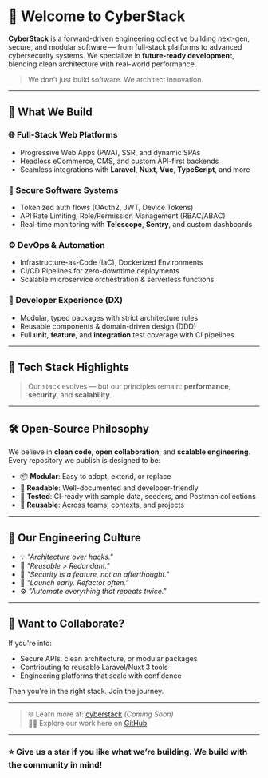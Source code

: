 # 🚀 Welcome to CyberStack

**CyberStack** is a forward-driven engineering collective building next-gen, secure, and modular software — from full-stack platforms to advanced cybersecurity systems. We specialize in **future-ready development**, blending clean architecture with real-world performance.

> We don’t just build software. We architect innovation.

---

## 🧩 What We Build

### 🌐 Full-Stack Web Platforms
- Progressive Web Apps (PWA), SSR, and dynamic SPAs
- Headless eCommerce, CMS, and custom API-first backends
- Seamless integrations with **Laravel**, **Nuxt**, **Vue**, **TypeScript**, and more

### 🔐 Secure Software Systems
- Tokenized auth flows (OAuth2, JWT, Device Tokens)
- API Rate Limiting, Role/Permission Management (RBAC/ABAC)
- Real-time monitoring with **Telescope**, **Sentry**, and custom dashboards

### ⚙️ DevOps & Automation
- Infrastructure-as-Code (IaC), Dockerized Environments
- CI/CD Pipelines for zero-downtime deployments
- Scalable microservice orchestration & serverless functions

### 🧪 Developer Experience (DX)
- Modular, typed packages with strict architecture rules
- Reusable components & domain-driven design (DDD)
- Full **unit**, **feature**, and **integration** test coverage with CI pipelines

---

## 🧬 Tech Stack Highlights
> Our stack evolves — but our principles remain: **performance**, **security**, and **scalability**.

---

## 🛠️ Open-Source Philosophy

We believe in **clean code**, **open collaboration**, and **scalable engineering**.  
Every repository we publish is designed to be:
- 📦 **Modular**: Easy to adopt, extend, or replace
- 🧼 **Readable**: Well-documented and developer-friendly
- 🧪 **Tested**: CI-ready with sample data, seeders, and Postman collections
- 🔁 **Reusable**: Across teams, contexts, and projects

---

## 👥 Our Engineering Culture

- 💡 _"Architecture over hacks."_  
- 🔁 _"Reusable > Redundant."_  
- 🔐 _"Security is a feature, not an afterthought."_  
- 🚀 _"Launch early. Refactor often."_  
- ⚙️ _"Automate everything that repeats twice."_

---

## 📣 Want to Collaborate?

If you're into:
- Secure APIs, clean architecture, or modular packages
- Contributing to reusable Laravel/Nuxt 3 tools
- Engineering platforms that scale with confidence

Then you're in the right stack. Join the journey.

---

> 🌐 Learn more at: [cyberstack](https://cyberd.de) *(Coming Soon)*  
> 🧑‍💻 Explore our work here on [GitHub](https://github.com/cyber-devs)

---

### ⭐️ Give us a star if you like what we’re building. We build with the community in mind!
